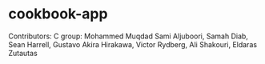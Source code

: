 # cookbook-app

Contributors: C group: Mohammed Muqdad Sami Aljuboori, Samah Diab, Sean Harrell, Gustavo Akira Hirakawa, Victor Rydberg, Ali Shakouri, Eldaras Zutautas
